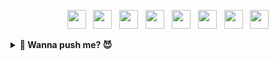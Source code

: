 <p align='center'>
<a href="https://dev.to/calvinqc"><img height="30" src="https://raw.githubusercontent.com/trinwin/trinwin/master/icons/devto.png"></a>&nbsp;&nbsp;
<a href="https://twitter.com/calvinqc_"><img height="30" src="https://raw.githubusercontent.com/trinwin/trinwin/master/icons/twitter.png?raw=true"></a>&nbsp;&nbsp;
<a href="https://facebook.com/calvin.nvqc"><img height="30" src="https://raw.githubusercontent.com/trinwin/trinwin/master/icons/facebook.png"></a>&nbsp;&nbsp;
<a href="https://instagram.com/calvin.qc"><img height="30" src="https://raw.githubusercontent.com/trinwin/trinwin/master/icons/instagram.png?raw=true"></a>&nbsp;&nbsp;
<a href="https://www.buymeacoffee.com/calvinqc"><img height="30" src="https://github.com/WaylonWalker/WaylonWalker/blob/main/icon/by-me-a-coffee.png?raw=true"></a>&nbsp;&nbsp;
<a href="https://www.medium.com/@calvinqc"><img height="30" src="https://raw.githubusercontent.com/trinwin/trinwin/master/icons/medium.png?raw=true"></a>&nbsp;&nbsp;
<a href="https://unsplash.com/@calvinqc"><img height="30" src="https://raw.githubusercontent.com/trinwin/trinwin/master/icons/unsplash.png"></a>&nbsp;&nbsp;
<a href="https://www.linkedin.com/in/calvinqc/"><img height="30" src="https://raw.githubusercontent.com/trinwin/trinwin/master/icons/linkedin.png?raw=true"></a>


<details>
 <summary><strong> 👀 Wanna push me? 😈 </strong></summary>
<img src="https://github.com/calvinqc/calvinqc/blob/master/assets/bungy-jump.jpg">"Ahhhh, it's bungy 'Jump', not Bungy 'Push'!"</img>

----
<details>
 <summary><strong> I see you down here 👇 </strong></summary>

```
𝚌𝚘𝚗𝚜𝚘𝚕𝚎.𝚕𝚘𝚐('𝙷𝚎𝚕𝚕𝚘 👋,');

𝚌𝚘𝚗𝚜𝚝 𝚌𝚊𝚕𝚟𝚒𝚗 = {};

// My Daily Work
𝚒𝚏 (👨🏻‍💻) {
  𝚜𝚠𝚒𝚝𝚌𝚑 (𝚝𝚒𝚖𝚎) {
    𝚌𝚊𝚜𝚎 🌤: 
      𝚌𝚊𝚕𝚟𝚒𝚗.𝚓𝚘𝚋 = 𝙎𝙤𝙛𝙩𝙬𝙖𝙧𝙚 𝙀𝙣𝙜𝙞𝙣𝙚𝙚𝙧;
      𝚋𝚛𝚎𝚊𝚔;
    𝚌𝚊𝚜𝚎 🌙: 
      𝚌𝚊𝚕𝚟𝚒𝚗.𝚓𝚘𝚋 = 𝙏𝙚𝙘𝙝 𝙒𝙧𝙞𝙩𝙚𝙧;
      𝚋𝚛𝚎𝚊𝚔;
    𝚍𝚎𝚏𝚊𝚞𝚕𝚝:
      𝚌𝚊𝚕𝚟𝚒𝚗.𝚓𝚘𝚋 = 𝚗𝚞𝚕𝚕;
}

calvin.experiences = [
  1️⃣ year of being a Tech Writer with 𝟲𝗸+ 𝘃𝗶𝗲𝘄𝘀/𝗺𝗼𝗻𝘁𝗵 and 𝟲𝟱𝟬+ 𝗿𝗲𝗮𝗱𝘀/𝘄𝗲𝗲𝗸 🌟,
  
  2️⃣ 𝗦𝘂𝗺𝗺𝗲𝗿 𝗶𝗻𝘁𝗲𝗿𝗻𝘀𝗵𝗶𝗽 @𝗣𝗮𝘆𝗣𝗮𝗹 𝗜𝗻𝗰. 💎 in 2018 and 2019 to build web and mobile apps using Node.js for internal use,
  
  3️⃣ years of extensive 𝗳𝘂𝗹𝗹-𝘀𝘁𝗮𝗰𝗸 𝗱𝗲𝘃𝗲𝗹𝗼𝗽𝗺𝗲𝗻𝘁 𝗮𝗻𝗱 𝗣𝗿𝗼𝗷𝗲𝗰𝘁 𝗠𝗮𝗻𝗮𝗴𝗲𝗺𝗲𝗻𝘁 with Cross-functional Team to release a prototype to production using Node.js/ React.js / MongoDB / Swift / Google Cloud
]
```

### Something I'm working on

🔭 I’m currently working on [trivin](https://github.com/calvinqc/trivin) & some cool stuffs (will release soon)

🌱 I’m currently learning GraphQL, Node.js & server knowledge

💬  [FAQ with me](https://github.com/calvinqc/calvinqc/issues) about what I do, PayPal, SJSU, startups, blog posts 

⚡ Join [lunchclub](https://lunchclub.com/?invite_code=calvinn3) with me, and we might have a chance to meet each other.

📝 I like publishing posts bi-weekly on Wednesday about _tutorials, technologies, news, tips & tricks on full-stack programming._

☕️ If you found valuable resources that I have created, please feel free to support me with just a [coffee](https://www.buymeacoffee.com/calvinqc).

<details>
 <summary><strong>See Latest Posts</strong></summary>

-   <a href="https://medium.com/swlh/webrtc-the-technology-that-powers-google-meet-hangout-facebook-messenger-and-discord-cb926973d786">WebRTC — The technology that powers Google Meet/Hangout, Facebook Messenger and Discord</a>

-   <a href="https://levelup.gitconnected.com/2020-mac-setup-that-makes-your-life-easier-f94d176f388">2020 Mac setup</a>

-   <a href="https://levelup.gitconnected.com/i-built-a-m-e-r-n-codebase-in-an-hour-742acd71ed7e">Full Tutorial to build Full M.E.R.N project</a>
</details>

![Calvin's github stats](https://github-readme-stats.vercel.app/api?username=calvinqc&show_icons=true&theme=radical)

<a href="https://github.com/anuraghazra/github-readme-stats"> 
<img align="left" src="https://github-readme-stats.vercel.app/api/pin/?username=calvinqc&repo=trivin&theme=radical" />
</a>

<a href="https://degreeinsight.io">
<img align="left" src="https://github-readme-stats.vercel.app/api/pin/?username=calvinqc&repo=Nodejs-Server-Template&theme=radical" />
</a>

</details>
